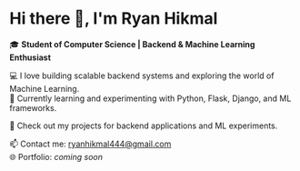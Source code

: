 # Hi there 👋, I'm Ryan Hikmal

🎓 **Student of Computer Science | Backend & Machine Learning Enthusiast**  

💻 I love building scalable backend systems and exploring the world of Machine Learning.  
🔧 Currently learning and experimenting with Python, Flask, Django, and ML frameworks.  

📂 Check out my projects for backend applications and ML experiments.  

📫 Contact me: [ryanhikmal444@gmail.com](mailto:ryanhikmal444@gmail.com)  
🌐 Portfolio: *coming soon*
